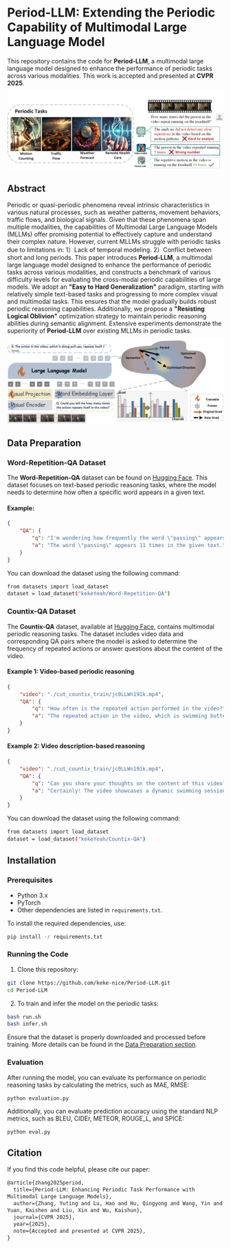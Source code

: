 # Period-LLM: Extending the Periodic Capability of Multimodal Large Language Model

This repository contains the code for **Period-LLM**, a multimodal large language model designed to enhance the performance of periodic tasks across various modalities. This work is accepted and presented at **CVPR 2025**.

![top_fig](fig/top_fig.png)

## Abstract

Periodic or quasi-periodic phenomena reveal intrinsic characteristics in various natural processes, such as weather patterns, movement behaviors, traffic flows, and biological signals. Given that these phenomena span multiple modalities, the capabilities of Multimodal Large Language Models (MLLMs) offer promising potential to effectively capture and understand their complex nature. However, current MLLMs struggle with periodic tasks due to limitations in: 1）Lack of temporal modeling. 2）Conflict between short and long periods. This paper introduces **Period-LLM**, a multimodal large language model designed to enhance the performance of periodic tasks across various modalities, and constructs a benchmark of various difficulty levels for evaluating the cross-modal periodic capabilities of large models. We adopt an **"Easy to Hard Generalization"** paradigm, starting with relatively simple text-based tasks and progressing to more complex visual and multimodal tasks. This ensures that the model gradually builds robust periodic reasoning capabilities. Additionally, we propose a **"Resisting Logical Oblivion"** optimization strategy to maintain periodic reasoning abilities during semantic alignment. Extensive experiments demonstrate the superiority of **Period-LLM** over existing MLLMs in periodic tasks.

![framework_new](fig/framework_new.png)

## Data Preparation

### **Word-Repetition-QA Dataset**

The **Word-Repetition-QA** dataset can be found on [Hugging Face](https://huggingface.co/datasets/kekeYeah/Word-Repetition-QA). This dataset focuses on text-based periodic reasoning tasks, where the model needs to determine how often a specific word appears in a given text.

#### Example:

```json
{
    "QA": {
        "q": "I'm wondering how frequently the word \"passing\" appears in this text. \"passing passing passing passing passing passing passing passing passing passing passing\" ",
        "a": "The word \"passing\" appears 11 times in the given text."
    }
}
```

You can download the dataset using the following command:

```bash
from datasets import load_dataset
dataset = load_dataset("kekeYeah/Word-Repetition-QA")
```

### Countix-QA Dataset

The **Countix-QA** dataset, available at [Hugging Face](https://huggingface.co/datasets/kekeYeah/Countix-QA), contains multimodal periodic reasoning tasks. The dataset includes video data and corresponding QA pairs where the model is asked to determine the frequency of repeated actions or answer questions about the content of the video.

#### Example 1: Video-based periodic reasoning

```json
{
    "video": "./cut_countix_train/jc0LLWn191k.mp4",
    "QA": {
        "q": "How often is the repeated action performed in the video?",
        "a": "The repeated action in the video, which is swimming butterfly stroke, is performed 8 times."
    }
}
```

#### Example 2: Video description-based reasoning

```json
{
    "video": "./cut_countix_train/jc0LLWn191k.mp4",
    "QA": {
        "q": "Can you share your thoughts on the content of this video?",
        "a": "Certainly! The video showcases a dynamic swimming session in a large pool. It's quite active with multiple swimmers, both men and women, gliding through their lanes with ease. A notable feature is the presence of colorful flags above the water, adding a competitive atmosphere to the scene. One man, in particular, captures attention with his proficient butterfly stroke technique, which he demonstrates repeatedly throughout the session. In fact, his consistent motions across the water's surface are replicated a total of eight times, highlighting his skill and endurance. The attire of the swimmers, including a mix of wetsuits and swim gear, suggests a serious swimming practice or event. The presence of a brown wooden rail and a red and white theme in the attire and banners gives the setting a structured and possibly festive or team-oriented feel. Overall, the video exudes a sense of energy and dedication to the sport of swimming."
    }
}
```

You can download the dataset using the following command:

```bash
from datasets import load_dataset
dataset = load_dataset("kekeYeah/Countix-QA")
```

## Installation

### Prerequisites

- Python 3.x
- PyTorch
- Other dependencies are listed in `requirements.txt`.

To install the required dependencies, use:

```bash
pip install -r requirements.txt
```

### Running the Code

1. Clone this repository:

```bash
git clone https://github.com/keke-nice/Period-LLM.git
cd Period-LLM
```

2. To train and infer the model on the periodic tasks:

```bash
bash run.sh
bash infer.sh
```

Ensure that the dataset is properly downloaded and processed before training. More details can be found in the [Data Preparation section](https://chatgpt.com/c/67d58acb-52c0-800c-b44c-0f3e36d63d6c#data-preparation).

### Evaluation

After running the model, you can evaluate its performance on periodic reasoning tasks by calculating the  metrics, such as MAE, RMSE:

```
python evaluation.py
```

Additionally, you can evaluate prediction accuracy using the standard NLP metrics, such as BLEU, CIDEr, METEOR, ROUGE_L, and SPICE:

```
python eval.py
```

## Citation

If you find this code helpful, please cite our paper:

```
@article{zhang2025period,
  title={Period-LLM: Enhancing Periodic Task Performance with Multimodal Large Language Models},
  author={Zhang, Yuting and Lu, Hao and Hu, Qingyong and Wang, Yin and Yuan, Kaishen and Liu, Xin and Wu, Kaishun},
  journal={CVPR 2025},
  year={2025},
  note={Accepted and presented at CVPR 2025},
}
```


